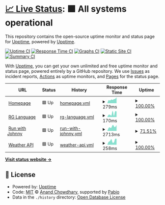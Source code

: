 # [📈 Live Status](https://upptime.github.io/upptime): <!--live status--> **🟩 All systems operational**

This repository contains the open-source uptime monitor and status page for [Upptime](https://upptime.js.org), powered by [Upptime](https://github.com/upptime/upptime).

[![Uptime CI](https://github.com/rsg71/uptime-monitor/workflows/Uptime%20CI/badge.svg)](https://github.com/rsg71/uptime-monitor/actions?query=workflow%3A%22Uptime+CI%22)
[![Response Time CI](https://github.com/rsg71/uptime-monitor/workflows/Response%20Time%20CI/badge.svg)](https://github.com/rsg71/uptime-monitor/actions?query=workflow%3A%22Response+Time+CI%22)
[![Graphs CI](https://github.com/rsg71/uptime-monitor/workflows/Graphs%20CI/badge.svg)](https://github.com/rsg71/uptime-monitor/actions?query=workflow%3A%22Graphs+CI%22)
[![Static Site CI](https://github.com/rsg71/uptime-monitor/workflows/Static%20Site%20CI/badge.svg)](https://github.com/rsg71/uptime-monitor/actions?query=workflow%3A%22Static+Site+CI%22)
[![Summary CI](https://github.com/rsg71/uptime-monitor/workflows/Summary%20CI/badge.svg)](https://github.com/rsg71/uptime-monitor/actions?query=workflow%3A%22Summary+CI%22)

With [Upptime](https://upptime.js.org), you can get your own unlimited and free uptime monitor and status page, powered entirely by a GitHub repository. We use [Issues](https://github.com/upptime/upptime/issues) as incident reports, [Actions](https://github.com/rsg71/uptime-monitor/actions) as uptime monitors, and [Pages](https://upptime.github.io/upptime) for the status page.

<!--start: status pages-->
<!-- This summary is generated by Upptime (https://github.com/upptime/upptime) -->
<!-- Do not edit this manually, your changes will be overwritten -->
<!-- prettier-ignore -->
| URL | Status | History | Response Time | Uptime |
| --- | ------ | ------- | ------------- | ------ |
| <img alt="" src="https://icons.duckduckgo.com/ip3/www.robertgreenawalt.com.ico" height="13"> [Homepage](https://www.robertgreenawalt.com) | 🟩 Up | [homepage.yml](https://github.com/rsg71/uptime-monitor/commits/HEAD/history/homepage.yml) | <details><summary><img alt="Response time graph" src="./graphs/homepage/response-time-week.png" height="20"> 279ms</summary><br><a href="https://rsg71.github.io/uptime-monitor/history/homepage"><img alt="Response time 220" src="https://img.shields.io/endpoint?url=https%3A%2F%2Fraw.githubusercontent.com%2Frsg71%2Fuptime-monitor%2FHEAD%2Fapi%2Fhomepage%2Fresponse-time.json"></a><br><a href="https://rsg71.github.io/uptime-monitor/history/homepage"><img alt="24-hour response time 425" src="https://img.shields.io/endpoint?url=https%3A%2F%2Fraw.githubusercontent.com%2Frsg71%2Fuptime-monitor%2FHEAD%2Fapi%2Fhomepage%2Fresponse-time-day.json"></a><br><a href="https://rsg71.github.io/uptime-monitor/history/homepage"><img alt="7-day response time 279" src="https://img.shields.io/endpoint?url=https%3A%2F%2Fraw.githubusercontent.com%2Frsg71%2Fuptime-monitor%2FHEAD%2Fapi%2Fhomepage%2Fresponse-time-week.json"></a><br><a href="https://rsg71.github.io/uptime-monitor/history/homepage"><img alt="30-day response time 228" src="https://img.shields.io/endpoint?url=https%3A%2F%2Fraw.githubusercontent.com%2Frsg71%2Fuptime-monitor%2FHEAD%2Fapi%2Fhomepage%2Fresponse-time-month.json"></a><br><a href="https://rsg71.github.io/uptime-monitor/history/homepage"><img alt="1-year response time 220" src="https://img.shields.io/endpoint?url=https%3A%2F%2Fraw.githubusercontent.com%2Frsg71%2Fuptime-monitor%2FHEAD%2Fapi%2Fhomepage%2Fresponse-time-year.json"></a></details> | <details><summary><a href="https://rsg71.github.io/uptime-monitor/history/homepage">100.00%</a></summary><a href="https://rsg71.github.io/uptime-monitor/history/homepage"><img alt="All-time uptime 100.00%" src="https://img.shields.io/endpoint?url=https%3A%2F%2Fraw.githubusercontent.com%2Frsg71%2Fuptime-monitor%2FHEAD%2Fapi%2Fhomepage%2Fuptime.json"></a><br><a href="https://rsg71.github.io/uptime-monitor/history/homepage"><img alt="24-hour uptime 100.00%" src="https://img.shields.io/endpoint?url=https%3A%2F%2Fraw.githubusercontent.com%2Frsg71%2Fuptime-monitor%2FHEAD%2Fapi%2Fhomepage%2Fuptime-day.json"></a><br><a href="https://rsg71.github.io/uptime-monitor/history/homepage"><img alt="7-day uptime 100.00%" src="https://img.shields.io/endpoint?url=https%3A%2F%2Fraw.githubusercontent.com%2Frsg71%2Fuptime-monitor%2FHEAD%2Fapi%2Fhomepage%2Fuptime-week.json"></a><br><a href="https://rsg71.github.io/uptime-monitor/history/homepage"><img alt="30-day uptime 100.00%" src="https://img.shields.io/endpoint?url=https%3A%2F%2Fraw.githubusercontent.com%2Frsg71%2Fuptime-monitor%2FHEAD%2Fapi%2Fhomepage%2Fuptime-month.json"></a><br><a href="https://rsg71.github.io/uptime-monitor/history/homepage"><img alt="1-year uptime 100.00%" src="https://img.shields.io/endpoint?url=https%3A%2F%2Fraw.githubusercontent.com%2Frsg71%2Fuptime-monitor%2FHEAD%2Fapi%2Fhomepage%2Fuptime-year.json"></a></details>
| <img alt="" src="https://icons.duckduckgo.com/ip3/rg-language.herokuapp.com.ico" height="13"> [RG Language](https://rg-language.herokuapp.com) | 🟩 Up | [rg-language.yml](https://github.com/rsg71/uptime-monitor/commits/HEAD/history/rg-language.yml) | <details><summary><img alt="Response time graph" src="./graphs/rg-language/response-time-week.png" height="20"> 170ms</summary><br><a href="https://rsg71.github.io/uptime-monitor/history/rg-language"><img alt="Response time 136" src="https://img.shields.io/endpoint?url=https%3A%2F%2Fraw.githubusercontent.com%2Frsg71%2Fuptime-monitor%2FHEAD%2Fapi%2Frg-language%2Fresponse-time.json"></a><br><a href="https://rsg71.github.io/uptime-monitor/history/rg-language"><img alt="24-hour response time 278" src="https://img.shields.io/endpoint?url=https%3A%2F%2Fraw.githubusercontent.com%2Frsg71%2Fuptime-monitor%2FHEAD%2Fapi%2Frg-language%2Fresponse-time-day.json"></a><br><a href="https://rsg71.github.io/uptime-monitor/history/rg-language"><img alt="7-day response time 170" src="https://img.shields.io/endpoint?url=https%3A%2F%2Fraw.githubusercontent.com%2Frsg71%2Fuptime-monitor%2FHEAD%2Fapi%2Frg-language%2Fresponse-time-week.json"></a><br><a href="https://rsg71.github.io/uptime-monitor/history/rg-language"><img alt="30-day response time 134" src="https://img.shields.io/endpoint?url=https%3A%2F%2Fraw.githubusercontent.com%2Frsg71%2Fuptime-monitor%2FHEAD%2Fapi%2Frg-language%2Fresponse-time-month.json"></a><br><a href="https://rsg71.github.io/uptime-monitor/history/rg-language"><img alt="1-year response time 136" src="https://img.shields.io/endpoint?url=https%3A%2F%2Fraw.githubusercontent.com%2Frsg71%2Fuptime-monitor%2FHEAD%2Fapi%2Frg-language%2Fresponse-time-year.json"></a></details> | <details><summary><a href="https://rsg71.github.io/uptime-monitor/history/rg-language">100.00%</a></summary><a href="https://rsg71.github.io/uptime-monitor/history/rg-language"><img alt="All-time uptime 100.00%" src="https://img.shields.io/endpoint?url=https%3A%2F%2Fraw.githubusercontent.com%2Frsg71%2Fuptime-monitor%2FHEAD%2Fapi%2Frg-language%2Fuptime.json"></a><br><a href="https://rsg71.github.io/uptime-monitor/history/rg-language"><img alt="24-hour uptime 100.00%" src="https://img.shields.io/endpoint?url=https%3A%2F%2Fraw.githubusercontent.com%2Frsg71%2Fuptime-monitor%2FHEAD%2Fapi%2Frg-language%2Fuptime-day.json"></a><br><a href="https://rsg71.github.io/uptime-monitor/history/rg-language"><img alt="7-day uptime 100.00%" src="https://img.shields.io/endpoint?url=https%3A%2F%2Fraw.githubusercontent.com%2Frsg71%2Fuptime-monitor%2FHEAD%2Fapi%2Frg-language%2Fuptime-week.json"></a><br><a href="https://rsg71.github.io/uptime-monitor/history/rg-language"><img alt="30-day uptime 100.00%" src="https://img.shields.io/endpoint?url=https%3A%2F%2Fraw.githubusercontent.com%2Frsg71%2Fuptime-monitor%2FHEAD%2Fapi%2Frg-language%2Fuptime-month.json"></a><br><a href="https://rsg71.github.io/uptime-monitor/history/rg-language"><img alt="1-year uptime 100.00%" src="https://img.shields.io/endpoint?url=https%3A%2F%2Fraw.githubusercontent.com%2Frsg71%2Fuptime-monitor%2FHEAD%2Fapi%2Frg-language%2Fuptime-year.json"></a></details>
| <img alt="" src="https://icons.duckduckgo.com/ip3/runwithjohnny.com.ico" height="13"> [Run with Johnny](https://runwithjohnny.com) | 🟩 Up | [run-with-johnny.yml](https://github.com/rsg71/uptime-monitor/commits/HEAD/history/run-with-johnny.yml) | <details><summary><img alt="Response time graph" src="./graphs/run-with-johnny/response-time-week.png" height="20"> 2713ms</summary><br><a href="https://rsg71.github.io/uptime-monitor/history/run-with-johnny"><img alt="Response time 319" src="https://img.shields.io/endpoint?url=https%3A%2F%2Fraw.githubusercontent.com%2Frsg71%2Fuptime-monitor%2FHEAD%2Fapi%2Frun-with-johnny%2Fresponse-time.json"></a><br><a href="https://rsg71.github.io/uptime-monitor/history/run-with-johnny"><img alt="24-hour response time 5327" src="https://img.shields.io/endpoint?url=https%3A%2F%2Fraw.githubusercontent.com%2Frsg71%2Fuptime-monitor%2FHEAD%2Fapi%2Frun-with-johnny%2Fresponse-time-day.json"></a><br><a href="https://rsg71.github.io/uptime-monitor/history/run-with-johnny"><img alt="7-day response time 2713" src="https://img.shields.io/endpoint?url=https%3A%2F%2Fraw.githubusercontent.com%2Frsg71%2Fuptime-monitor%2FHEAD%2Fapi%2Frun-with-johnny%2Fresponse-time-week.json"></a><br><a href="https://rsg71.github.io/uptime-monitor/history/run-with-johnny"><img alt="30-day response time 901" src="https://img.shields.io/endpoint?url=https%3A%2F%2Fraw.githubusercontent.com%2Frsg71%2Fuptime-monitor%2FHEAD%2Fapi%2Frun-with-johnny%2Fresponse-time-month.json"></a><br><a href="https://rsg71.github.io/uptime-monitor/history/run-with-johnny"><img alt="1-year response time 319" src="https://img.shields.io/endpoint?url=https%3A%2F%2Fraw.githubusercontent.com%2Frsg71%2Fuptime-monitor%2FHEAD%2Fapi%2Frun-with-johnny%2Fresponse-time-year.json"></a></details> | <details><summary><a href="https://rsg71.github.io/uptime-monitor/history/run-with-johnny">71.51%</a></summary><a href="https://rsg71.github.io/uptime-monitor/history/run-with-johnny"><img alt="All-time uptime 98.36%" src="https://img.shields.io/endpoint?url=https%3A%2F%2Fraw.githubusercontent.com%2Frsg71%2Fuptime-monitor%2FHEAD%2Fapi%2Frun-with-johnny%2Fuptime.json"></a><br><a href="https://rsg71.github.io/uptime-monitor/history/run-with-johnny"><img alt="24-hour uptime 6.59%" src="https://img.shields.io/endpoint?url=https%3A%2F%2Fraw.githubusercontent.com%2Frsg71%2Fuptime-monitor%2FHEAD%2Fapi%2Frun-with-johnny%2Fuptime-day.json"></a><br><a href="https://rsg71.github.io/uptime-monitor/history/run-with-johnny"><img alt="7-day uptime 71.51%" src="https://img.shields.io/endpoint?url=https%3A%2F%2Fraw.githubusercontent.com%2Frsg71%2Fuptime-monitor%2FHEAD%2Fapi%2Frun-with-johnny%2Fuptime-week.json"></a><br><a href="https://rsg71.github.io/uptime-monitor/history/run-with-johnny"><img alt="30-day uptime 93.44%" src="https://img.shields.io/endpoint?url=https%3A%2F%2Fraw.githubusercontent.com%2Frsg71%2Fuptime-monitor%2FHEAD%2Fapi%2Frun-with-johnny%2Fuptime-month.json"></a><br><a href="https://rsg71.github.io/uptime-monitor/history/run-with-johnny"><img alt="1-year uptime 98.36%" src="https://img.shields.io/endpoint?url=https%3A%2F%2Fraw.githubusercontent.com%2Frsg71%2Fuptime-monitor%2FHEAD%2Fapi%2Frun-with-johnny%2Fuptime-year.json"></a></details>
| <img alt="" src="https://icons.duckduckgo.com/ip3/weatherapi20240305190422.azurewebsites.net.ico" height="13"> [Weather API](https://weatherapi20240305190422.azurewebsites.net/weather?city=Miami) | 🟩 Up | [weather-api.yml](https://github.com/rsg71/uptime-monitor/commits/HEAD/history/weather-api.yml) | <details><summary><img alt="Response time graph" src="./graphs/weather-api/response-time-week.png" height="20"> 258ms</summary><br><a href="https://rsg71.github.io/uptime-monitor/history/weather-api"><img alt="Response time 228" src="https://img.shields.io/endpoint?url=https%3A%2F%2Fraw.githubusercontent.com%2Frsg71%2Fuptime-monitor%2FHEAD%2Fapi%2Fweather-api%2Fresponse-time.json"></a><br><a href="https://rsg71.github.io/uptime-monitor/history/weather-api"><img alt="24-hour response time 385" src="https://img.shields.io/endpoint?url=https%3A%2F%2Fraw.githubusercontent.com%2Frsg71%2Fuptime-monitor%2FHEAD%2Fapi%2Fweather-api%2Fresponse-time-day.json"></a><br><a href="https://rsg71.github.io/uptime-monitor/history/weather-api"><img alt="7-day response time 258" src="https://img.shields.io/endpoint?url=https%3A%2F%2Fraw.githubusercontent.com%2Frsg71%2Fuptime-monitor%2FHEAD%2Fapi%2Fweather-api%2Fresponse-time-week.json"></a><br><a href="https://rsg71.github.io/uptime-monitor/history/weather-api"><img alt="30-day response time 221" src="https://img.shields.io/endpoint?url=https%3A%2F%2Fraw.githubusercontent.com%2Frsg71%2Fuptime-monitor%2FHEAD%2Fapi%2Fweather-api%2Fresponse-time-month.json"></a><br><a href="https://rsg71.github.io/uptime-monitor/history/weather-api"><img alt="1-year response time 228" src="https://img.shields.io/endpoint?url=https%3A%2F%2Fraw.githubusercontent.com%2Frsg71%2Fuptime-monitor%2FHEAD%2Fapi%2Fweather-api%2Fresponse-time-year.json"></a></details> | <details><summary><a href="https://rsg71.github.io/uptime-monitor/history/weather-api">100.00%</a></summary><a href="https://rsg71.github.io/uptime-monitor/history/weather-api"><img alt="All-time uptime 100.00%" src="https://img.shields.io/endpoint?url=https%3A%2F%2Fraw.githubusercontent.com%2Frsg71%2Fuptime-monitor%2FHEAD%2Fapi%2Fweather-api%2Fuptime.json"></a><br><a href="https://rsg71.github.io/uptime-monitor/history/weather-api"><img alt="24-hour uptime 100.00%" src="https://img.shields.io/endpoint?url=https%3A%2F%2Fraw.githubusercontent.com%2Frsg71%2Fuptime-monitor%2FHEAD%2Fapi%2Fweather-api%2Fuptime-day.json"></a><br><a href="https://rsg71.github.io/uptime-monitor/history/weather-api"><img alt="7-day uptime 100.00%" src="https://img.shields.io/endpoint?url=https%3A%2F%2Fraw.githubusercontent.com%2Frsg71%2Fuptime-monitor%2FHEAD%2Fapi%2Fweather-api%2Fuptime-week.json"></a><br><a href="https://rsg71.github.io/uptime-monitor/history/weather-api"><img alt="30-day uptime 100.00%" src="https://img.shields.io/endpoint?url=https%3A%2F%2Fraw.githubusercontent.com%2Frsg71%2Fuptime-monitor%2FHEAD%2Fapi%2Fweather-api%2Fuptime-month.json"></a><br><a href="https://rsg71.github.io/uptime-monitor/history/weather-api"><img alt="1-year uptime 100.00%" src="https://img.shields.io/endpoint?url=https%3A%2F%2Fraw.githubusercontent.com%2Frsg71%2Fuptime-monitor%2FHEAD%2Fapi%2Fweather-api%2Fuptime-year.json"></a></details>

<!--end: status pages-->

[**Visit status website →**](https://rsg71.github.io/uptime-monitor)

## 📄 License

- Powered by: [Upptime](https://github.com/upptime/upptime)
- Code: [MIT](./LICENSE) © [Anand Chowdhary](https://anandchowdhary.com), supported by [Pabio](https://pabio.com)
- Data in the `./history` directory: [Open Database License](https://opendatacommons.org/licenses/odbl/1-0/)
